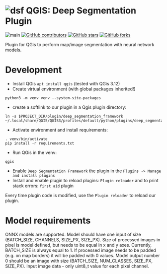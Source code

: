 # ![dsf](https://github.com/PUTvision/qgis-deep-segmentation-framework/blob/devel/plugin/deep_segmentation_framework/icon.png?raw=true) QGIS: Deep Segmentation Plugin
![main](https://github.com/PUTvision/qgis-deep-segmentation-framework/actions/workflows/python-app.yml/badge.svg)
[![GitHub contributors](https://img.shields.io/github/contributors/PUTvision/qgis-deep-segmentation-framework)](https://github.com/PUTvision/qgis-deep-segmentation-framework/graphs/contributors)
[![GitHub stars](https://img.shields.io/github/stars/PUTvision/qgis-deep-segmentation-framework)](https://github.com/PUTvision/qgis-deep-segmentation-framework/stargazers)
[![GitHub forks](https://img.shields.io/github/forks/PUTvision/qgis-deep-segmentation-framework)](https://github.com/PUTvision/qgis-deep-segmentation-framework/network/members)

Plugin for QGis to perform map/image segmentation with neural network models. 

# Development
 - Install QGis `apt install qgis` (tested with QGis 3.12)
 - Create virtual environment (with global packages inherited!)
```
python3 -m venv venv --system-site-packages
```
 - create a softlink to our plugin in a Qgis plugin directory:
```
ln -s $PROJECT_DIR/plugin/deep_segmentation_framework ~/.local/share/QGIS/QGIS3/profiles/default/python/plugins/deep_segmentation_framework
```
 - Activate environment and install requirements:
```
. venv/bin/activate
pip install -r requirements.txt
```
 - Run QGis in the venv:
```
qgis
```
 - Enable `Deep Segmentation Framework` the plugin in the `Plugins -> Manage and install plugins`
 - Install and enable plugin to reload plugins: `Plugin reloader` and to print stack errors: `first aid` plugin

Every time plugin code is modified, use the `Plugin reloader` to reload our plugin.


# Model requirements
ONNX models are supported.
Model should have one input of size (BATCH_SIZE, CHANNELS, SIZE_PX, SIZE_PX).
Size of processed images in pixel is model defined, but needs to be equal in x and y axes.
Currently, BATCH_SIZE is always equal to 1.
If processed image needs to be padded (e.g. on map borders) it will be padded with 0 values.
Model output number 0 should be an image with size (BATCH_SIZE, NUM_CLASSES, SIZE_PX, SIZE_PX).
Input image data - only uint8_t value for each pixel channel.
